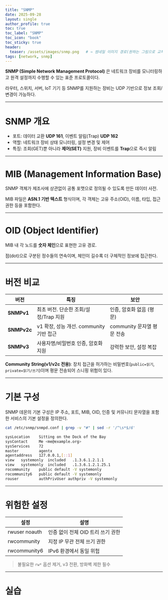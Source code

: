 ```yaml
---
title: "SNMP"
date: 2025-09-28
layout: single
author_profile: true
toc: true
toc_label: "SNMP"
toc_icon: "book"
toc_sticky: true
header:
  teaser: /assets/images/snmp.png   # → 썸네일 이미지 경로(원하는 그림으로 교체)
tags: [network, snmp]
---
```


**SNMP (Simple Network Management Protocol)** 은 네트워크 장비를 모니터링하고 원격 설정까지 수행할 수 있는 표준 프로토콜이다.  

라우터, 스위치, 서버, IoT 기기 등 SNMP를 지원하는 장비는 UDP 기반으로 정보 조회/변경이 가능하다.

---

# SNMP 개요

- 포트: 데이터 교환 **UDP 161**, 이벤트 알림(Trap) **UDP 162**  
- 역할: 네트워크 장비 상태 모니터링, 설정 변경 및 제어  
- 특징: 조회(GET)뿐 아니라 **제어(SET)** 지원, 장비 이벤트를 **Trap**으로 즉시 알림

---

# MIB (Management Information Base)

SNMP 객체가 제조사에 상관없이 공통 포맷으로 정의될 수 있도록 만든 데이터 사전.  

MIB 파일은 **ASN.1 기반 텍스트** 형식이며, 각 객체는 고유 주소(OID), 이름, 타입, 접근 권한 등을 포함한다.

---

# OID (Object Identifier)

MIB 내 각 노드를 **숫자 체인**으로 표현한 고유 경로.  

점(dot)으로 구분된 정수들의 연속이며, 체인이 길수록 더 구체적인 정보에 접근한다.

---

# 버전 비교

| 버전 | 특징 | 보안 |
|---|---|---|
| **SNMPv1** | 최초 버전. 단순한 조회/설정/Trap 지원 | 인증, 암호화 없음 (평문) |
| **SNMPv2c** | v1 확장, 성능 개선. community 기반 접근 | community 문자열 평문 전송 |
| **SNMPv3** | 사용자명/비밀번호 인증, 암호화 지원 | 강력한 보안, 설정 복잡 |

**Community String(v1/v2c 전용)**: 장치 접근을 허가하는 비밀번호(`public=읽기`, `private=읽기/쓰기`)이며 평문 전송되어 스니핑 위험이 있다.

---

# 기본 구성

SNMP 데몬의 기본 구성은 IP 주소, 포트, MIB, OID, 인증 및 커뮤니티 문자열을 포함한 서비스의 기본 설정을 정의한다.

```bash
cat /etc/snmp/snmpd.conf | grep -v "#" | sed -r '/^\s*$/d'

sysLocation    Sitting on the Dock of the Bay
sysContact     Me <me@example.org>
sysServices    72
master         agentx
agentaddress   127.0.0.1,[::1]
view   systemonly  included   .1.3.6.1.2.1.1
view   systemonly  included   .1.3.6.1.2.1.25.1
rocommunity    public default -V systemonly
rocommunity6   public default -V systemonly
rouser         authPrivUser authpriv -V systemonly
```

---

# 위험한 설정

| 설정 | 설명 |
| --- | --- |
| rwuser noauth | 인증 없이 전체 OID 트리 쓰기 권한 |
| rwcommunity <string> <IP> | 지정 IP 무관 전체 쓰기 권한 |
| rwcommunity6 <string> <IPv6> | IPv6 환경에서 동일 위험 |

> 불필요한 `rw*` 옵션 제거, v3 전환, 방화벽 제한 필수

---

# 실습